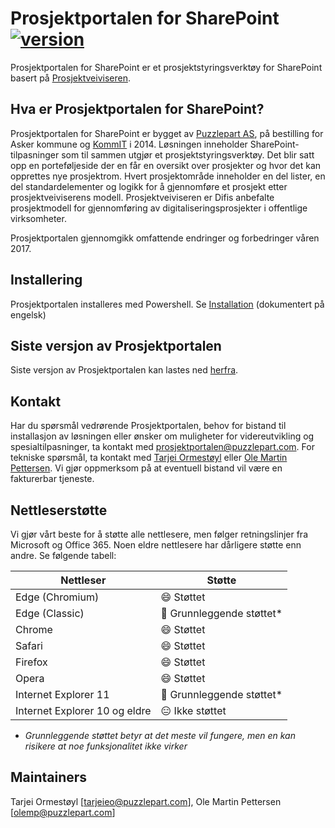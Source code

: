 # Prosjektportalen for SharePoint  [![version](https://img.shields.io/badge/version-2.7.0-yellow.svg)](https://semver.org)

Prosjektportalen for SharePoint er et prosjektstyringsverktøy for SharePoint basert på [Prosjektveiviseren](http://prosjektveiviseren.no).

## Hva er Prosjektportalen for SharePoint?

Prosjektportalen for SharePoint er bygget av [Puzzlepart AS](http://www.puzzlepart.com), på bestilling for Asker kommune og [KommIT](http://www.ks.no/kommit) i 2014. Løsningen inneholder SharePoint-tilpasninger som til sammen utgjør et prosjektstyringsverktøy. Det blir satt opp en porteføljeside der en får en oversikt over prosjekter og hvor det kan opprettes nye prosjektrom. Hvert prosjektområde inneholder en del lister, en del standardelementer og logikk for å gjennomføre et prosjekt etter prosjektveiviserens modell. Prosjektveiviseren er Difis anbefalte prosjektmodell for gjennomføring av digitaliseringsprosjekter i offentlige virksomheter.

Prosjektportalen gjennomgikk omfattende endringer og forbedringer våren 2017.

## Installering

Prosjektportalen installeres med Powershell. Se [Installation](https://github.com/Puzzlepart/prosjektportalen/wiki/Installation) (dokumentert på engelsk)

## Siste versjon av Prosjektportalen

Siste versjon av Prosjektportalen kan lastes ned [herfra](https://github.com/Puzzlepart/prosjektportalen/releases/latest).

## Kontakt

Har du spørsmål vedrørende Prosjektportalen, behov for bistand til installasjon av løsningen eller ønsker om muligheter for videreutvikling og spesialtilpasninger, ta kontakt med [prosjektportalen@puzzlepart.com](mailto:prosjektportalen@puzzlepart.com). For tekniske spørsmål, ta kontakt med [Tarjei Ormestøyl](mailto:tarjeieo@puzzlepart.com) eller [Ole Martin Pettersen](mailto:olemp@puzzlepart.com). Vi gjør oppmerksom på at eventuell bistand vil være en fakturerbar tjeneste.

## Nettleserstøtte

Vi gjør vårt beste for å støtte alle nettlesere, men følger retningslinjer fra Microsoft og Office 365. Noen eldre nettlesere har dårligere støtte enn andre. Se følgende tabell:

| Nettleser | Støtte |
| --- | --- |
| Edge (Chromium) | :smile: Støttet |
| Edge (Classic) | :slightly_smiling_face: Grunnleggende støttet* |
| Chrome | :smile: Støttet |
| Safari | :smile: Støttet |
| Firefox | :smile: Støttet |
| Opera | :smile: Støttet |
| Internet Explorer 11 | :slightly_smiling_face: Grunnleggende støttet* |
| Internet Explorer 10 og eldre | :expressionless: Ikke støttet |

 * _Grunnleggende støttet betyr at det meste vil fungere, men en kan risikere at noe funksjonalitet ikke virker_

## Maintainers

Tarjei Ormestøyl [tarjeieo@puzzlepart.com], Ole Martin Pettersen [olemp@puzzlepart.com]
